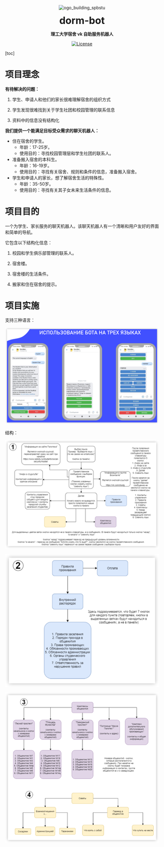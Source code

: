 <div align="center">

<p>
<img width="250px" src="https://github.com/NekoSilverFox/NekoSilverfox/blob/master/icons/logo_building_spbstu.png?raw=true" align="center" alt="ogo_building_spbstu" />
 <p align="center"><b><font size=6>dorm-bot</font></b></p>
 <p align="center"><b>理工大学宿舍 vk 自助服务机器人</b></p>
</p>


[![License](https://img.shields.io/badge/license-Apache%202.0-brightgreen)](LICENSE)


<div align="left">
<!-- 顶部至此截止 -->





[toc]



# 项目理念

**有待解决的问题：**

1. 学生、申请人和他们的家长很难理解宿舍的组织方式

2. 学生发现很难找到关于学生社团和校园管理的联系信息

3. 资料中的信息没有结构化

  

**我们提供一个能满足目标受众需求的聊天机器人：**

- 住在宿舍的学生。
    - 年龄：17-25岁。
    - 使用目的：寻找校园管理层和学生社团的联系人。
- 准备搬入宿舍的本科生。
  - 年龄：16-19岁。
  - 使用目的：寻找有关宿舍、规则和条件的信息，准备搬入宿舍。 
- 学生和申请人的家长，想了解宿舍生活的特殊性。
    - 年龄：35-50岁。
    - 使用目的：寻找有关其子女未来生活条件的信息。



# 项目目的

一个为学生、家长服务的聊天机器人。该聊天机器人有一个清晰和用户友好的界面和简单的导航。

它包含以下结构化信息：

1. 校园和学生俱乐部管理的联系人。

2. 宿舍楼。
3. 宿舍楼的生活条件。
4. 搬家和住在宿舍的提示。



# 项目实施

支持三种语言：

![image-20230303141550366](doc/pic/image-20230303141550366.png)



结构：

![image-20230303141719856](doc/pic/image-20230303141719856.png)

![image-20230303141726422](doc/pic/image-20230303141726422.png)

![image-20230303141733988](doc/pic/image-20230303141733988.png)



